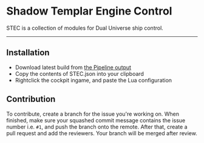 Shadow Templar Engine Control
===================
STEC is a collection of modules for Dual Universe ship control.

----------

Installation
-------------
- Download latest build from [the Pipeline output](https://git.internal.st/dual-universe/horizon/pipelines)
- Copy the contents of STEC.json into your clipboard
- Rightclick the cockpit ingame, and paste the Lua configuration

Contribution
------------
To contribute, create a branch for the issue you're working on. When finished, make sure your squashed commit message contains the issue number i.e. `#1`, and push the branch onto the remote.
After that, create a pull request and add the reviewers. Your branch will be merged after review.
